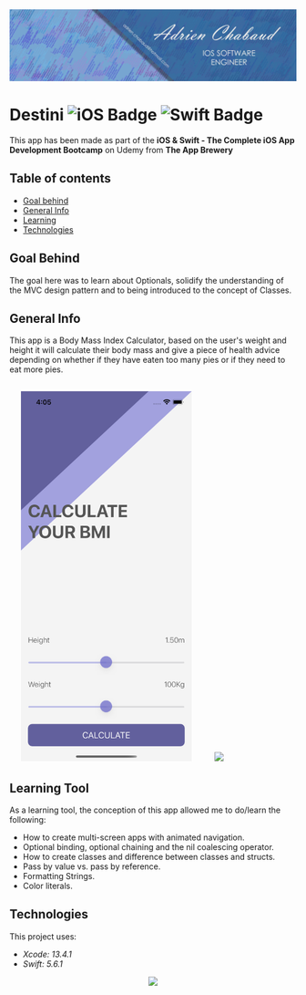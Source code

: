 <!--
  Title: BMI Calculator
  Description: iOS App of an BMI Calculator app, made using SWIFT
  Author: Adrien CHABAUD
 -->
 
 <img src="/images/Adrien_banner_01.png">
 
 
 # Destini ![iOS Badge](https://img.shields.io/badge/iOS-000000?style=for-the-badge&logo=ios&logoColor=white) ![Swift Badge](https://img.shields.io/badge/Swift%20Version-5-orange) 

This app has been made as part of the **iOS & Swift - The Complete iOS App Development Bootcamp** on Udemy from **The App Brewery**

## Table of contents
* [Goal behind](#goal-behind)
* [General Info](#general-info)
* [Learning](#learning-tool)
* [Technologies](#technologies)

## Goal Behind

The goal here was to learn about Optionals, solidify the understanding of the MVC design pattern and to being introduced to the concept of Classes.

## General Info

This app is a Body Mass Index Calculator, based on the user's weight and height it will calculate their body mass and give a piece of health advice depending on whether if they have eaten too many pies or if they need to eat more pies.

## <p align="center">
##  <img src="/images/screenshot_main_activity.png" width=300 hspace=20><img src="/images/main_activity.gif" width=300 hspace=20>
## </p>


## Learning Tool

As a learning tool, the conception of this app allowed me to do/learn the following:

* How to create multi-screen apps with animated navigation.
* Optional binding, optional chaining and the nil coalescing operator.
* How to create classes and difference between classes and structs. 
* Pass by value vs. pass by reference. 
* Formatting Strings. 
* Color literals.

## Technologies

This project uses:
* *Xcode: 13.4.1*
* *Swift: 5.6.1*

<p align="center">
  <img src="Documentation/readme-end-banner.png">
</p>
